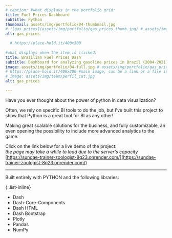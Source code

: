 ```yaml
---
# caption: #what displays in the portfolio grid:
title: Fuel Prices Dashboard
subtitle: Python
thumbnail: assets/img/portfolio/04-thumbnail.jpg
# ![gas_prices](assets/img/portfolio/gas_prices_thumb.jpg) # assets/img/team/gas_prices.jpg
alt: gas_prices

  # https://place-hold.it/400x300
  
#what displays when the item is clicked: 
title: Brazilian Fuel Prices Dash
subtitle: Dashboard for analyzing gasoline prices in Brazil (2004-2021) made with Python.
image: assets/img/portfolio/04-full.jpg # assets/img/portfolio/gas_prices_full.jpg
# https://place-hold.it/400x300 #main image, can be a link or a file in assets/img/portfolio
# image: assets/img/team/perfil_cut.jpg
alt: gas_prices

---
```


Have you ever thought about the power of python in data visualization?

Often, we rely on specific BI tools to do the job, but I've built this project to show that Python is a great tool for BI as any other!

Making great scalable solutions for the business, and fully customizable, an even opening the possibility to include more advanced analytics to the game.

Click on the link below for a live demo of the project:<br>
*the page may take a while to load due to the server's capacity*<br>
[https://sundae-trainer-zoologist-8q23.onrender.com/](https://sundae-trainer-zoologist-8q23.onrender.com/) 

---

Built entirely with PYTHON and the following libraries:

{:.list-inline} 
- Dash
- Dash-Core-Components
- Dash HTML
- Dash Bootstrap
- Plotly
- Pandas
- NumPy
